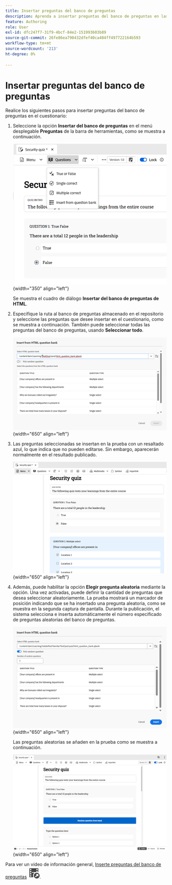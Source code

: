 ```yaml
---
title: Insertar preguntas del banco de preguntas
description: Aprenda a insertar preguntas del banco de preguntas en las pruebas para formación y aprendizaje sobre productos
feature: Authoring
role: User
exl-id: dfc247f7-31f9-4bcf-84e2-151993603b89
source-git-commit: 26fe86ea790432dfef40ca404ff497722164b593
workflow-type: tm+mt
source-wordcount: '213'
ht-degree: 0%

---
```


# Insertar preguntas del banco de preguntas

Realice los siguientes pasos para insertar preguntas del banco de preguntas en el cuestionario:

1. Seleccione la opción **Insertar del banco de preguntas** en el menú desplegable **Preguntas** de la barra de herramientas, como se muestra a continuación.

   ![](assets/insert-from-question-bank.png){width="350" align="left"}

   Se muestra el cuadro de diálogo **Insertar del banco de preguntas de HTML**.

1. Especifique la ruta al banco de preguntas almacenado en el repositorio y seleccione las preguntas que desee insertar en el cuestionario, como se muestra a continuación. También puede seleccionar todas las preguntas del banco de preguntas, usando **Seleccionar todo**.

   ![](assets/question-bank.png){width="650" align="left"}

1. Las preguntas seleccionadas se insertan en la prueba con un resaltado azul, lo que indica que no pueden editarse. Sin embargo, aparecerán normalmente en el resultado publicado.

   ![](assets/specific-questions.png){width="650" align="left"}

1. Además, puede habilitar la opción **Elegir pregunta aleatoria** mediante la opción. Una vez activadas, puede definir la cantidad de preguntas que desea seleccionar aleatoriamente. La prueba mostrará un marcador de posición indicando que se ha insertado una pregunta aleatoria, como se muestra en la segunda captura de pantalla. Durante la publicación, el sistema selecciona e inserta automáticamente el número especificado de preguntas aleatorias del banco de preguntas.

   ![](assets/random-question-question-bank.png){width="650" align="left"}

   Las preguntas aleatorias se añaden en la prueba como se muestra a continuación.

   ![](assets/inserted-question.png){width="650" align="left"}


Para ver un vídeo de información general, [Inserte preguntas del banco de preguntas](https://video.tv.adobe.com/v/3475212/learning-content-aem-guides) ![](assets/Smock_VideoCheckedOut_18_N.svg).
